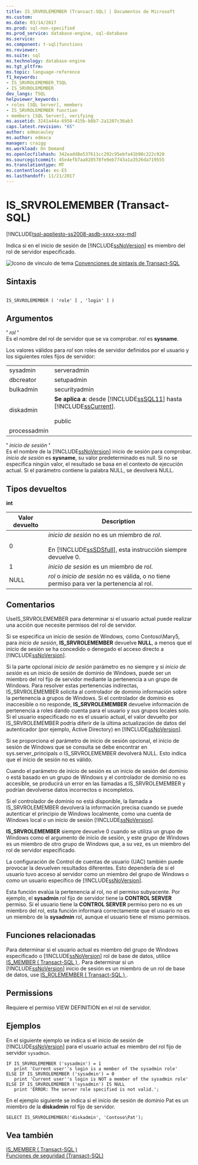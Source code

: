 ```yaml
---
title: IS_SRVROLEMEMBER (Transact-SQL) | Documentos de Microsoft
ms.custom: 
ms.date: 03/14/2017
ms.prod: sql-non-specified
ms.prod_service: database-engine, sql-database
ms.service: 
ms.component: t-sql|functions
ms.reviewer: 
ms.suite: sql
ms.technology: database-engine
ms.tgt_pltfrm: 
ms.topic: language-reference
f1_keywords:
- IS_SRVROLEMEMBER_TSQL
- IS_SRVROLEMEMBER
dev_langs: TSQL
helpviewer_keywords:
- roles [SQL Server], members
- IS_SRVROLEMEMBER function
- members [SQL Server], verifying
ms.assetid: 3241a44a-6958-415b-b8b7-2a1207c36ab3
caps.latest.revision: "65"
author: edmacauley
ms.author: edmaca
manager: craigg
ms.workload: On Demand
ms.openlocfilehash: 342eadd8e537611cc292c95ebfa41b98c222c920
ms.sourcegitcommit: 45e4efb7aa828578fe9eb7743a1a3526da719555
ms.translationtype: MT
ms.contentlocale: es-ES
ms.lasthandoff: 11/21/2017
---
```

# <a name="issrvrolemember-transact-sql"></a>IS_SRVROLEMEMBER (Transact-SQL)
[!INCLUDE[tsql-appliesto-ss2008-asdb-xxxx-xxx-md](../../includes/tsql-appliesto-ss2008-asdb-xxxx-xxx-md.md)]

  Indica si en el inicio de sesión de [!INCLUDE[ssNoVersion](../../includes/ssnoversion-md.md)] es miembro del rol de servidor especificado.  
  
 ![Icono de vínculo de tema](../../database-engine/configure-windows/media/topic-link.gif "Icono de vínculo de tema") [Convenciones de sintaxis de Transact-SQL](../../t-sql/language-elements/transact-sql-syntax-conventions-transact-sql.md)  
  
## <a name="syntax"></a>Sintaxis  
  
```  
  
IS_SRVROLEMEMBER ( 'role' [ , 'login' ] )  
```  
  
## <a name="arguments"></a>Argumentos  
 **'** *rol* **'**  
 Es el nombre del rol de servidor que se va comprobar. *rol* es **sysname**.  
  
 Los valores válidos para *rol* son roles de servidor definidos por el usuario y los siguientes roles fijos de servidor:  
  
|||  
|-|-|  
|sysadmin|serveradmin|  
|dbcreator|setupadmin|  
|bulkadmin|securityadmin|  
|diskadmin|**Se aplica a**: desde [!INCLUDE[ssSQL11](../../includes/sssql11-md.md)] hasta [!INCLUDE[ssCurrent](../../includes/sscurrent-md.md)].<br /><br /> public|  
|processadmin||  
  
 **'** *inicio de sesión* **'**  
 Es el nombre de la [!INCLUDE[ssNoVersion](../../includes/ssnoversion-md.md)] inicio de sesión para comprobar. *inicio de sesión* es **sysname**, su valor predeterminado es null. Si no se especifica ningún valor, el resultado se basa en el contexto de ejecución actual. Si el parámetro contiene la palabra NULL, se devolverá NULL.  
  
## <a name="return-types"></a>Tipos devueltos  
 **int**  
  
|Valor devuelto|Description|  
|------------------|-----------------|  
|0|*inicio de sesión* no es un miembro de *rol*.<br /><br /> En [!INCLUDE[ssSDSfull](../../includes/sssdsfull-md.md)], esta instrucción siempre devuelve 0.|  
|1|*inicio de sesión* es un miembro de *rol*.|  
|NULL|*rol* o *inicio de sesión* no es válida, o no tiene permiso para ver la pertenencia al rol.|  
  
## <a name="remarks"></a>Comentarios  
 UseIS_SRVROLEMEMBER para determinar si el usuario actual puede realizar una acción que necesite permisos del rol de servidor.  
  
 Si se especifica un inicio de sesión de Windows, como Contoso\Mary5, para *inicio de sesión*, **IS_SRVROLEMEMBER** devuelve **NULL**, a menos que el inicio de sesión se ha concedido o denegado el acceso directo a [!INCLUDE[ssNoVersion](../../includes/ssnoversion-md.md)].  
  
 Si la parte opcional *inicio de sesión* parámetro es no siempre y si *inicio de sesión* es un inicio de sesión de dominio de Windows, puede ser un miembro del rol fijo de servidor mediante la pertenencia a un grupo de Windows. Para resolver estas pertenencias indirectas, IS_SRVROLEMEMBER solicita al controlador de dominio información sobre la pertenencia a grupos de Windows. Si el controlador de dominio es inaccesible o no responde, **IS_SRVROLEMEMBER** devuelve información de pertenencia a roles dando cuenta para el usuario y sus grupos locales solo. Si el usuario especificado no es el usuario actual, el valor devuelto por IS_SRVROLEMEMBER podría diferir de la última actualización de datos del autenticador (por ejemplo, Active Directory) en [!INCLUDE[ssNoVersion](../../includes/ssnoversion-md.md)].  
  
 Si se proporciona el parámetro de inicio de sesión opcional, el inicio de sesión de Windows que se consulta se debe encontrar en sys.server_principals o IS_SRVROLEMEMBER devolverá NULL. Esto indica que el inicio de sesión no es válido.  
  
 Cuando el parámetro de inicio de sesión es un inicio de sesión del dominio o está basado en un grupo de Windows y el controlador de dominio no es accesible, se producirá un error en las llamadas a IS_SRVROLEMEMBER y podrían devolverse datos incorrectos o incompletos.  
  
 Si el controlador de dominio no está disponible, la llamada a IS_SRVROLEMEMBER devolverá la información precisa cuando se puede autenticar el principio de Windows localmente, como una cuenta de Windows local o un inicio de sesión [!INCLUDE[ssNoVersion](../../includes/ssnoversion-md.md)].  
  
 **IS_SRVROLEMEMBER** siempre devuelve 0 cuando se utiliza un grupo de Windows como el argumento de inicio de sesión, y este grupo de Windows es un miembro de otro grupo de Windows que, a su vez, es un miembro del rol de servidor especificado.  
  
 La configuración de Control de cuentas de usuario (UAC) también puede provocar la devuelven resultados diferentes. Esto dependería de si el usuario tuvo acceso al servidor como un miembro del grupo de Windows o como un usuario específico de [!INCLUDE[ssNoVersion](../../includes/ssnoversion-md.md)].  
  
 Esta función evalúa la pertenencia al rol, no el permiso subyacente. Por ejemplo, el **sysadmin** rol fijo de servidor tiene la **CONTROL SERVER** permiso. Si el usuario tiene la **CONTROL SERVER** permiso pero no es un miembro del rol, esta función informará correctamente que el usuario no es un miembro de la **sysadmin** rol, aunque el usuario tiene el mismo permisos.  
  
## <a name="related-functions"></a>Funciones relacionadas  
 Para determinar si el usuario actual es miembro del grupo de Windows especificado o [!INCLUDE[ssNoVersion](../../includes/ssnoversion-md.md)] rol de base de datos, utilice [IS_MEMBER &#40; Transact-SQL &#41; ](../../t-sql/functions/is-member-transact-sql.md). Para determinar si un [!INCLUDE[ssNoVersion](../../includes/ssnoversion-md.md)] inicio de sesión es un miembro de un rol de base de datos, use [IS_ROLEMEMBER &#40; Transact-SQL &#41; ](../../t-sql/functions/is-rolemember-transact-sql.md).  
  
## <a name="permissions"></a>Permissions  
 Requiere el permiso VIEW DEFINITION en el rol de servidor.  
  
## <a name="examples"></a>Ejemplos  
 En el siguiente ejemplo se indica si el inicio de sesión de [!INCLUDE[ssNoVersion](../../includes/ssnoversion-md.md)] para el usuario actual es miembro del rol fijo de servidor `sysadmin`.  
  
```  
IF IS_SRVROLEMEMBER ('sysadmin') = 1  
   print 'Current user''s login is a member of the sysadmin role'  
ELSE IF IS_SRVROLEMEMBER ('sysadmin') = 0  
   print 'Current user''s login is NOT a member of the sysadmin role'  
ELSE IF IS_SRVROLEMEMBER ('sysadmin') IS NULL  
   print 'ERROR: The server role specified is not valid.';  
```  
  
 En el ejemplo siguiente se indica si el inicio de sesión de dominio Pat es un miembro de la **diskadmin** rol fijo de servidor.  
  
```  
SELECT IS_SRVROLEMEMBER('diskadmin', 'Contoso\Pat');  
```  
  
## <a name="see-also"></a>Vea también  
 [IS_MEMBER &#40; Transact-SQL &#41;](../../t-sql/functions/is-member-transact-sql.md)   
 [Funciones de seguridad &#40;Transact-SQL&#41;](../../t-sql/functions/security-functions-transact-sql.md)  
  
  
